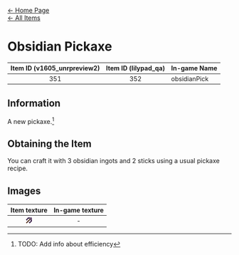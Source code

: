 [← Home Page](../README.md)  
[← All Items](./README.md)

# Obsidian Pickaxe
| Item ID (v1605_unrpreview2) | Item ID (lilypad_qa) | In-game Name |
| :-------------------------: | :------------------: | ------------ |
| 351 | 352 | obsidianPick |

## Information 
A new pickaxe.[^1]

## Obtaining the Item
You can craft it with 3 obsidian ingots and 2 sticks using a usual pickaxe recipe.

## Images
| Item texture | In-game texture |
| :----------: | :-----------: |
| ![obsidianPickaxe_16x16](./textures/obsidian_pickaxe.png) | - |

[^1]: TODO: Add info about efficiency
